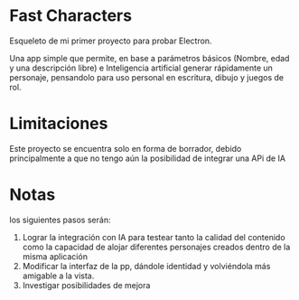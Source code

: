 # Fast Characters
Esqueleto de mi primer proyecto para probar Electron.

Una app simple que permite, en base a parámetros básicos (Nombre, edad y una descripción libre) e Inteligencia artificial
generar rápidamente un personaje, pensandolo para uso personal en escritura, dibujo y juegos de rol.

# Limitaciones
Este proyecto se encuentra solo en forma de borrador, debido principalmente a que no tengo aún la posibilidad de integrar una 
APi de IA

# Notas
los siguientes pasos serán:
1. Lograr la integración con IA para testear tanto la calidad del contenido como la capacidad de alojar diferentes personajes creados dentro de la misma aplicación
2. Modificar la interfaz de la pp, dándole identidad y volviéndola más amigable a la vista.
3. Investigar posibilidades de mejora

